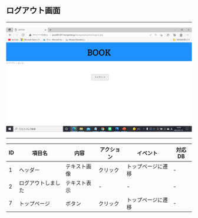 ## ログアウト画面
*****

<img src="https://github.com/Aso2001219/team/blob/main/%E8%A8%AD%E8%A8%88%E6%9B%B8/%E7%94%BB%E9%9D%A2%E8%A9%B3%E7%B4%B0%E5%9B%B3/img/2022-01-12.png?raw=true">

*****

| ID | 項目名 | 内容 | アクション | イベント | 対応DB |
|----|------|-----|-----------|----------|--------|
|1|ヘッダー|テキスト画像|クリック|トップページに遷移|-|
|2|ログアウトしました|テキスト表示|-|-|-|
|7|トップページ|ボタン|クリック|トップページに遷移|-|

